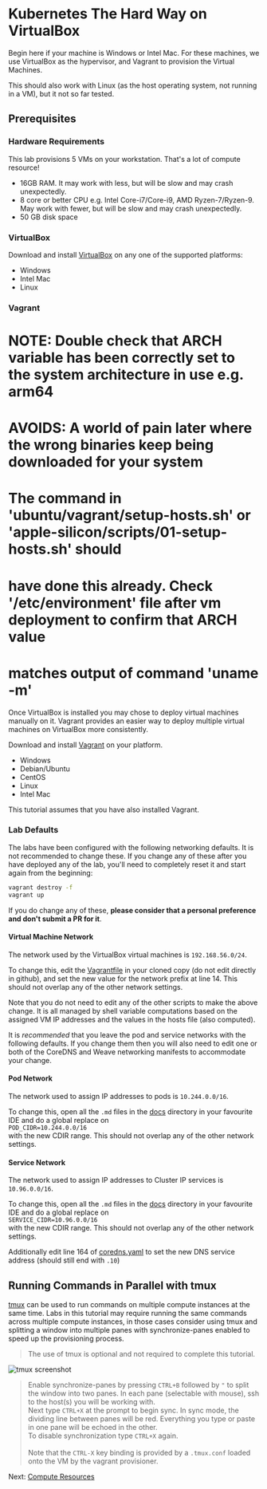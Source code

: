 # Kubernetes The Hard Way on VirtualBox

Begin here if your machine is Windows or Intel Mac. For these machines, we use VirtualBox as the hypervisor, and Vagrant to provision the Virtual Machines.

This should also work with Linux (as the host operating system, not running in a VM), but it not so far tested.

## Prerequisites


### Hardware Requirements

This lab provisions 5 VMs on your workstation. That's a lot of compute resource!

- 16GB RAM. It may work with less, but will be slow and may crash unexpectedly.
- 8 core or better CPU e.g. Intel Core-i7/Core-i9, AMD Ryzen-7/Ryzen-9. May work with fewer, but will be slow and may crash unexpectedly.
- 50 GB disk space

### VirtualBox

Download and install [VirtualBox](https://www.virtualbox.org/wiki/Downloads) on any one of the supported platforms:

 - Windows
 - Intel Mac
 - Linux

### Vagrant

# NOTE: Double check that ARCH variable has been correctly set to the system architecture in use e.g. arm64
# AVOIDS: A world of pain later where the wrong binaries keep being downloaded for your system
# The command in 'ubuntu/vagrant/setup-hosts.sh' or 'apple-silicon/scripts/01-setup-hosts.sh' should
# have done this already. Check '/etc/environment' file after vm deployment to confirm that ARCH value 
# matches output of command 'uname -m'

Once VirtualBox is installed you may chose to deploy virtual machines manually on it.
Vagrant provides an easier way to deploy multiple virtual machines on VirtualBox more consistently.

Download and install [Vagrant](https://www.vagrantup.com/) on your platform.

- Windows
- Debian/Ubuntu
- CentOS
- Linux
- Intel Mac

This tutorial assumes that you have also installed Vagrant.


### Lab Defaults

The labs have been configured with the following networking defaults. It is not recommended to change these. If you change any of these after you have deployed any of the lab, you'll need to completely reset it and start again from the beginning:

```bash
vagrant destroy -f
vagrant up
```

If you do change any of these, **please consider that a personal preference and don't submit a PR for it**.

#### Virtual Machine Network

The network used by the VirtualBox virtual machines is `192.168.56.0/24`.

To change this, edit the [Vagrantfile](../../vagrant/Vagrantfile) in your cloned copy (do not edit directly in github), and set the new value for the network prefix at line 14. This should not overlap any of the other network settings.

Note that you do not need to edit any of the other scripts to make the above change. It is all managed by shell variable computations based on the assigned VM  IP  addresses and the values in the hosts file (also computed).

It is *recommended* that you leave the pod and service networks with the following defaults. If you change them then you will also need to edit one or both of the CoreDNS and Weave networking manifests to accommodate your change.

#### Pod Network

The network used to assign IP addresses to pods is `10.244.0.0/16`.

To change this, open all the `.md` files in the [docs](../../docs/) directory in your favourite IDE and do a global replace on<br>
`POD_CIDR=10.244.0.0/16`<br>
with the new CDIR range.  This should not overlap any of the other network settings.

#### Service Network

The network used to assign IP addresses to Cluster IP services is `10.96.0.0/16`.

To change this, open all the `.md` files in the [docs](../../docs/) directory in your favourite IDE and do a global replace on<br>
`SERVICE_CIDR=10.96.0.0/16`<br>
with the new CDIR range.  This should not overlap any of the other network settings.

Additionally edit line 164 of [coredns.yaml](../../deployments/coredns.yaml) to set the new DNS service address (should still end with `.10`)

## Running Commands in Parallel with tmux

[tmux](https://github.com/tmux/tmux/wiki) can be used to run commands on multiple compute instances at the same time. Labs in this tutorial may require running the same commands across multiple compute instances, in those cases consider using tmux and splitting a window into multiple panes with synchronize-panes enabled to speed up the provisioning process.

> The use of tmux is optional and not required to complete this tutorial.

![tmux screenshot](../../images/tmux-screenshot.png)

> Enable synchronize-panes by pressing `CTRL+B` followed by `"` to split the window into two panes. In each pane (selectable with mouse), ssh to the host(s) you will be working with.</br>Next type `CTRL+X` at the prompt to begin sync. In sync mode, the dividing line between panes will be red. Everything you type or paste in one pane will be echoed in the other.<br>To disable synchronization type `CTRL+X` again.</br></br>Note that the `CTRL-X` key binding is provided by a `.tmux.conf` loaded onto the VM by the vagrant provisioner.

Next: [Compute Resources](02-compute-resources.md)
